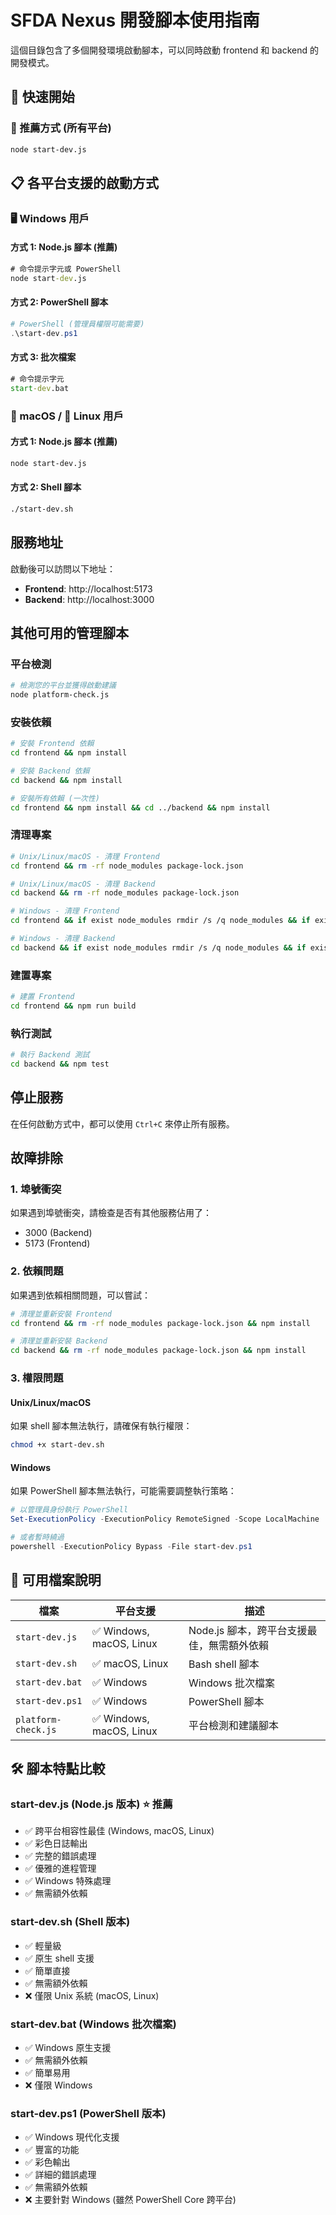 # SFDA Nexus 開發腳本使用指南

這個目錄包含了多個開發環境啟動腳本，可以同時啟動 frontend 和 backend 的開發模式。

## 🚀 快速開始

### 🌟 推薦方式 (所有平台)

```bash
node start-dev.js
```

## 📋 各平台支援的啟動方式

### 🖥️ Windows 用戶

#### 方式 1: Node.js 腳本 (推薦)

```cmd
# 命令提示字元或 PowerShell
node start-dev.js
```

#### 方式 2: PowerShell 腳本

```powershell
# PowerShell (管理員權限可能需要)
.\start-dev.ps1
```

#### 方式 3: 批次檔案

```cmd
# 命令提示字元
start-dev.bat
```

### 🍎 macOS / 🐧 Linux 用戶

#### 方式 1: Node.js 腳本 (推薦)

```bash
node start-dev.js
```

#### 方式 2: Shell 腳本

```bash
./start-dev.sh
```

## 服務地址

啟動後可以訪問以下地址：

- **Frontend**: http://localhost:5173
- **Backend**: http://localhost:3000

## 其他可用的管理腳本

### 平台檢測

```bash
# 檢測您的平台並獲得啟動建議
node platform-check.js
```

### 安裝依賴

```bash
# 安裝 Frontend 依賴
cd frontend && npm install

# 安裝 Backend 依賴
cd backend && npm install

# 安裝所有依賴 (一次性)
cd frontend && npm install && cd ../backend && npm install
```

### 清理專案

```bash
# Unix/Linux/macOS - 清理 Frontend
cd frontend && rm -rf node_modules package-lock.json

# Unix/Linux/macOS - 清理 Backend
cd backend && rm -rf node_modules package-lock.json

# Windows - 清理 Frontend
cd frontend && if exist node_modules rmdir /s /q node_modules && if exist package-lock.json del package-lock.json

# Windows - 清理 Backend
cd backend && if exist node_modules rmdir /s /q node_modules && if exist package-lock.json del package-lock.json
```

### 建置專案

```bash
# 建置 Frontend
cd frontend && npm run build
```

### 執行測試

```bash
# 執行 Backend 測試
cd backend && npm test
```

## 停止服務

在任何啟動方式中，都可以使用 `Ctrl+C` 來停止所有服務。

## 故障排除

### 1. 埠號衝突

如果遇到埠號衝突，請檢查是否有其他服務佔用了：

- 3000 (Backend)
- 5173 (Frontend)

### 2. 依賴問題

如果遇到依賴相關問題，可以嘗試：

```bash
# 清理並重新安裝 Frontend
cd frontend && rm -rf node_modules package-lock.json && npm install

# 清理並重新安裝 Backend
cd backend && rm -rf node_modules package-lock.json && npm install
```

### 3. 權限問題

#### Unix/Linux/macOS

如果 shell 腳本無法執行，請確保有執行權限：

```bash
chmod +x start-dev.sh
```

#### Windows

如果 PowerShell 腳本無法執行，可能需要調整執行策略：

```powershell
# 以管理員身份執行 PowerShell
Set-ExecutionPolicy -ExecutionPolicy RemoteSigned -Scope LocalMachine

# 或者暫時繞過
powershell -ExecutionPolicy Bypass -File start-dev.ps1
```

## 📂 可用檔案說明

| 檔案                | 平台支援                 | 描述                                       |
| ------------------- | ------------------------ | ------------------------------------------ |
| `start-dev.js`      | ✅ Windows, macOS, Linux | Node.js 腳本，跨平台支援最佳，無需額外依賴 |
| `start-dev.sh`      | ✅ macOS, Linux          | Bash shell 腳本                            |
| `start-dev.bat`     | ✅ Windows               | Windows 批次檔案                           |
| `start-dev.ps1`     | ✅ Windows               | PowerShell 腳本                            |
| `platform-check.js` | ✅ Windows, macOS, Linux | 平台檢測和建議腳本                         |

## 🛠️ 腳本特點比較

### start-dev.js (Node.js 版本) ⭐ 推薦

- ✅ 跨平台相容性最佳 (Windows, macOS, Linux)
- ✅ 彩色日誌輸出
- ✅ 完整的錯誤處理
- ✅ 優雅的進程管理
- ✅ Windows 特殊處理
- ✅ 無需額外依賴

### start-dev.sh (Shell 版本)

- ✅ 輕量級
- ✅ 原生 shell 支援
- ✅ 簡單直接
- ✅ 無需額外依賴
- ❌ 僅限 Unix 系統 (macOS, Linux)

### start-dev.bat (Windows 批次檔案)

- ✅ Windows 原生支援
- ✅ 無需額外依賴
- ✅ 簡單易用
- ❌ 僅限 Windows

### start-dev.ps1 (PowerShell 版本)

- ✅ Windows 現代化支援
- ✅ 豐富的功能
- ✅ 彩色輸出
- ✅ 詳細的錯誤處理
- ✅ 無需額外依賴
- ❌ 主要針對 Windows (雖然 PowerShell Core 跨平台)

